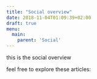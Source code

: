 ```yaml
---
title: "Social overview"
date: 2018-11-04T01:09:39+02:00
draft: true
menu:
  main:
    parent: 'Social'
---
```


this is the social overview

feel free to explore these articles: